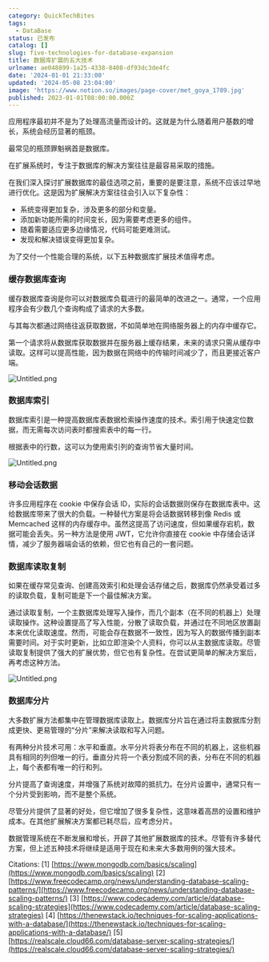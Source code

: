 ```yaml
---
category: QuickTechBites
tags:
  - DataBase
status: 已发布
catalog: []
slug: five-technologies-for-database-expansion
title: 数据库扩展的五大技术
urlname: ae048899-1a25-4338-8408-df93dc3de4fc
date: '2024-01-01 21:33:00'
updated: '2024-05-08 23:04:00'
image: 'https://www.notion.so/images/page-cover/met_goya_1789.jpg'
published: 2023-01-01T08:00:00.000Z
---
```


应用程序最初并不是为了处理高流量而设计的。这就是为什么随着用户基数的增长，系统会经历显著的瓶颈。


最常见的瓶颈罪魁祸首是数据库。


在扩展系统时，专注于数据库的解决方案往往是最容易采取的措施。


在我们深入探讨扩展数据库的最佳选项之前，重要的是要注意，系统不应该过早地进行优化。这是因为扩展解决方案往往会引入以下复杂性：

- 系统变得更加复杂，涉及更多的部分和变量。
- 添加新功能所需的时间变长，因为需要考虑更多的组件。
- 随着需要适应更多边缘情况，代码可能更难测试。
- 发现和解决错误变得更加复杂。

为了交付一个性能合理的系统，以下五种数据库扩展技术值得考虑。


### **缓存数据库查询**


缓存数据库查询是你可以对数据库负载进行的最简单的改进之一。通常，一个应用程序会有少数几个查询构成了请求的大多数。


与其每次都通过网络往返获取数据，不如简单地在网络服务器上的内存中缓存它。


第一个请求将从数据库获取数据并在服务器上缓存结果，未来的请求只需从缓存中读取。这样可以提高性能，因为数据在网络中的传输时间减少了，而且更接近客户端。


![Untitled.png](https://prod-files-secure.s3.us-west-2.amazonaws.com/5d24fe63-e567-4804-86f9-9fdc62e13082/90ccd300-8cb4-4392-a93f-76f7d0b7f352/Untitled.png?X-Amz-Algorithm=AWS4-HMAC-SHA256&X-Amz-Content-Sha256=UNSIGNED-PAYLOAD&X-Amz-Credential=ASIAZI2LB4665LG3IP2R%2F20250320%2Fus-west-2%2Fs3%2Faws4_request&X-Amz-Date=20250320T053851Z&X-Amz-Expires=3600&X-Amz-Security-Token=IQoJb3JpZ2luX2VjEC0aCXVzLXdlc3QtMiJGMEQCIHUv2zJ2BxRc%2FL0KXk6rrPg6XadfYCYWowJL3MykM6CSAiAwcIZb7ZBfh8j23PUrnq4svYXSvj%2FeSKv19ZJmQ9L45yqIBAiG%2F%2F%2F%2F%2F%2F%2F%2F%2F%2F8BEAAaDDYzNzQyMzE4MzgwNSIMQjGkfgfJptI4U2LxKtwDzgBYcKwhojaqPJprjWV7yMKOyBPDRSHJQPX2w8rtvWXaMTIEKnFrNb3GOdY2x3sPdLo%2BWkxmMbl1VbQ3DxdkRpBc7qbgnqQDWALokt%2F6ACpQOxrSHklGyZyho5gicIhiWqf98Rd%2BNjyguC%2BZj%2FnY5c8a6MjQ17GBxSFxSHLR8btUEd%2BGhHzhHdg6cMUypciiH68SrbNWzoK31VX7DW1w14Pc2AKCtTCHcis0dJK8zZg7qYUWiuHsUmoXdmn3oEHYCk9sfnnJkoYIfhifBCZVL6g0wGAJ42i%2BjEtiESKmGruir%2BNc69wuw%2BZqW22D0%2BH2dgWLpoK8MGGqW53GiKAzEOSj044Y0hTFf6HYL9zE%2B37eei6oHY4FyYKN2nJuxXTpCN0t5n81%2FBMxgUnsPF%2Bt3cIUar1BXS7muGy7123KrBt%2F%2FEMA81Fy9RjFH1lMPvlRhNQSW7%2B65%2FXn4OkAGwdb4OXFajq9oA5z0zMHYz8SQBNQcYHrHF18Sa9Ba12jupvEN%2FUFr7Pqkp9LYkNw9X1cJDE%2F%2Bi%2F0wii98VvDb7VLMrs90z9iRdt2M30eUcSIZHNDu7YKPg5D36X5kW2ipjnrKR7N%2FlK2qSx191uXwdG7u8ohJN4Bf4EfTeY0Q2ow2sXuvgY6pgEnYqpDgReWY%2BjL0YMC%2BWqpehegqxbVXqZ8xcuJOoAejTTRe5fz7wjrIZxALD0qCxSrwhsgsRVgFOKhy1qQNYAVS1NaSdZ5f0VHVAh5%2BBsS5cZ5oxSdxrpu3Zb%2Fbca1D2lQAkkvgYk0irAWvAGugnD0SEbvAXw%2BEhlv7%2F8ZyUUcfb9q0QpNQpXSo5X5WjFeFtXFD3FeOKggYuQ6%2FYEu99CwoipScpUC&X-Amz-Signature=84bba85333c2c06abd5bb58f2b501c7c1e081fe5f6f388c33e1806d698bc15bc&X-Amz-SignedHeaders=host&x-id=GetObject)


### **数据库索引**


数据库索引是一种提高数据库表数据检索操作速度的技术。索引用于快速定位数据，而无需每次访问表时都搜索表中的每一行。


根据表中的行数，这可以为使用索引列的查询节省大量时间。


![Untitled.png](https://prod-files-secure.s3.us-west-2.amazonaws.com/5d24fe63-e567-4804-86f9-9fdc62e13082/d4109739-24f9-4adf-abd6-8eec0d12f3c8/Untitled.png?X-Amz-Algorithm=AWS4-HMAC-SHA256&X-Amz-Content-Sha256=UNSIGNED-PAYLOAD&X-Amz-Credential=ASIAZI2LB4665LG3IP2R%2F20250320%2Fus-west-2%2Fs3%2Faws4_request&X-Amz-Date=20250320T053851Z&X-Amz-Expires=3600&X-Amz-Security-Token=IQoJb3JpZ2luX2VjEC0aCXVzLXdlc3QtMiJGMEQCIHUv2zJ2BxRc%2FL0KXk6rrPg6XadfYCYWowJL3MykM6CSAiAwcIZb7ZBfh8j23PUrnq4svYXSvj%2FeSKv19ZJmQ9L45yqIBAiG%2F%2F%2F%2F%2F%2F%2F%2F%2F%2F8BEAAaDDYzNzQyMzE4MzgwNSIMQjGkfgfJptI4U2LxKtwDzgBYcKwhojaqPJprjWV7yMKOyBPDRSHJQPX2w8rtvWXaMTIEKnFrNb3GOdY2x3sPdLo%2BWkxmMbl1VbQ3DxdkRpBc7qbgnqQDWALokt%2F6ACpQOxrSHklGyZyho5gicIhiWqf98Rd%2BNjyguC%2BZj%2FnY5c8a6MjQ17GBxSFxSHLR8btUEd%2BGhHzhHdg6cMUypciiH68SrbNWzoK31VX7DW1w14Pc2AKCtTCHcis0dJK8zZg7qYUWiuHsUmoXdmn3oEHYCk9sfnnJkoYIfhifBCZVL6g0wGAJ42i%2BjEtiESKmGruir%2BNc69wuw%2BZqW22D0%2BH2dgWLpoK8MGGqW53GiKAzEOSj044Y0hTFf6HYL9zE%2B37eei6oHY4FyYKN2nJuxXTpCN0t5n81%2FBMxgUnsPF%2Bt3cIUar1BXS7muGy7123KrBt%2F%2FEMA81Fy9RjFH1lMPvlRhNQSW7%2B65%2FXn4OkAGwdb4OXFajq9oA5z0zMHYz8SQBNQcYHrHF18Sa9Ba12jupvEN%2FUFr7Pqkp9LYkNw9X1cJDE%2F%2Bi%2F0wii98VvDb7VLMrs90z9iRdt2M30eUcSIZHNDu7YKPg5D36X5kW2ipjnrKR7N%2FlK2qSx191uXwdG7u8ohJN4Bf4EfTeY0Q2ow2sXuvgY6pgEnYqpDgReWY%2BjL0YMC%2BWqpehegqxbVXqZ8xcuJOoAejTTRe5fz7wjrIZxALD0qCxSrwhsgsRVgFOKhy1qQNYAVS1NaSdZ5f0VHVAh5%2BBsS5cZ5oxSdxrpu3Zb%2Fbca1D2lQAkkvgYk0irAWvAGugnD0SEbvAXw%2BEhlv7%2F8ZyUUcfb9q0QpNQpXSo5X5WjFeFtXFD3FeOKggYuQ6%2FYEu99CwoipScpUC&X-Amz-Signature=ad9ea25ae3a48f0d4a91f32ef8059d75c85016f92dfed57a9c7387883810ccc9&X-Amz-SignedHeaders=host&x-id=GetObject)


### **移动会话数据**


许多应用程序在 cookie 中保存会话 ID，实际的会话数据则保存在数据库表中。这给数据库带来了很大的负载。一种替代方案是将会话数据转移到像 Redis 或 Memcached 这样的内存缓存中。虽然这提高了访问速度，但如果缓存宕机，数据可能会丢失。另一种方法是使用 JWT，它允许你直接在 cookie 中存储会话详情，减少了服务器端会话的依赖，但它也有自己的一套问题。


### **数据库读取复制**


如果在缓存常见查询、创建高效索引和处理会话存储之后，数据库仍然承受着过多的读取负载，复制可能是下一个最佳解决方案。


通过读取复制，一个主数据库处理写入操作，而几个副本（在不同的机器上）处理读取操作。这种设置提高了写入性能，分散了读取负载，并通过在不同地区放置副本来优化读取速度。然而，可能会存在数据不一致性，因为写入的数据传播到副本需要时间。对于实时更新，比如立即渲染个人资料，你可以从主数据库读取。尽管读取复制提供了强大的扩展优势，但它也有复杂性。在尝试更简单的解决方案后，再考虑这种方法。


![Untitled.png](https://prod-files-secure.s3.us-west-2.amazonaws.com/5d24fe63-e567-4804-86f9-9fdc62e13082/24928cbe-8502-42c3-8c51-57b72171cc67/Untitled.png?X-Amz-Algorithm=AWS4-HMAC-SHA256&X-Amz-Content-Sha256=UNSIGNED-PAYLOAD&X-Amz-Credential=ASIAZI2LB4665LG3IP2R%2F20250320%2Fus-west-2%2Fs3%2Faws4_request&X-Amz-Date=20250320T053851Z&X-Amz-Expires=3600&X-Amz-Security-Token=IQoJb3JpZ2luX2VjEC0aCXVzLXdlc3QtMiJGMEQCIHUv2zJ2BxRc%2FL0KXk6rrPg6XadfYCYWowJL3MykM6CSAiAwcIZb7ZBfh8j23PUrnq4svYXSvj%2FeSKv19ZJmQ9L45yqIBAiG%2F%2F%2F%2F%2F%2F%2F%2F%2F%2F8BEAAaDDYzNzQyMzE4MzgwNSIMQjGkfgfJptI4U2LxKtwDzgBYcKwhojaqPJprjWV7yMKOyBPDRSHJQPX2w8rtvWXaMTIEKnFrNb3GOdY2x3sPdLo%2BWkxmMbl1VbQ3DxdkRpBc7qbgnqQDWALokt%2F6ACpQOxrSHklGyZyho5gicIhiWqf98Rd%2BNjyguC%2BZj%2FnY5c8a6MjQ17GBxSFxSHLR8btUEd%2BGhHzhHdg6cMUypciiH68SrbNWzoK31VX7DW1w14Pc2AKCtTCHcis0dJK8zZg7qYUWiuHsUmoXdmn3oEHYCk9sfnnJkoYIfhifBCZVL6g0wGAJ42i%2BjEtiESKmGruir%2BNc69wuw%2BZqW22D0%2BH2dgWLpoK8MGGqW53GiKAzEOSj044Y0hTFf6HYL9zE%2B37eei6oHY4FyYKN2nJuxXTpCN0t5n81%2FBMxgUnsPF%2Bt3cIUar1BXS7muGy7123KrBt%2F%2FEMA81Fy9RjFH1lMPvlRhNQSW7%2B65%2FXn4OkAGwdb4OXFajq9oA5z0zMHYz8SQBNQcYHrHF18Sa9Ba12jupvEN%2FUFr7Pqkp9LYkNw9X1cJDE%2F%2Bi%2F0wii98VvDb7VLMrs90z9iRdt2M30eUcSIZHNDu7YKPg5D36X5kW2ipjnrKR7N%2FlK2qSx191uXwdG7u8ohJN4Bf4EfTeY0Q2ow2sXuvgY6pgEnYqpDgReWY%2BjL0YMC%2BWqpehegqxbVXqZ8xcuJOoAejTTRe5fz7wjrIZxALD0qCxSrwhsgsRVgFOKhy1qQNYAVS1NaSdZ5f0VHVAh5%2BBsS5cZ5oxSdxrpu3Zb%2Fbca1D2lQAkkvgYk0irAWvAGugnD0SEbvAXw%2BEhlv7%2F8ZyUUcfb9q0QpNQpXSo5X5WjFeFtXFD3FeOKggYuQ6%2FYEu99CwoipScpUC&X-Amz-Signature=d72b8c3d8f0a69c973c6d01e8e4eaa84d3674cc8d98427627dac2d28e23d3266&X-Amz-SignedHeaders=host&x-id=GetObject)


### **数据库分片**


大多数扩展方法都集中在管理数据库读取上。数据库分片旨在通过将主数据库分割成更快、更易管理的“分片”来解决读取和写入问题。


有两种分片技术可用：水平和垂直。水平分片将表分布在不同的机器上，这些机器具有相同的列但唯一的行。垂直分片将一个表分割成不同的表，分布在不同的机器上，每个表都有唯一的行和列。


分片提高了查询速度，并增强了系统对故障的抵抗力。在分片设置中，通常只有一个分片受到影响，而不是整个系统。


尽管分片提供了显著的好处，但它增加了很多复杂性，这意味着高昂的设置和维护成本。在其他扩展解决方案都已耗尽后，应考虑分片。


数据管理系统在不断发展和增长，开辟了其他扩展数据库的技术。尽管有许多替代方案，但上述五种技术将继续是适用于现在和未来大多数用例的强大技术。


Citations:
[1] [https://www.mongodb.com/basics/scaling](https://www.mongodb.com/basics/scaling)
[2] [https://www.freecodecamp.org/news/understanding-database-scaling-patterns/](https://www.freecodecamp.org/news/understanding-database-scaling-patterns/)
[3] [https://www.codecademy.com/article/database-scaling-strategies](https://www.codecademy.com/article/database-scaling-strategies)
[4] [https://thenewstack.io/techniques-for-scaling-applications-with-a-database/](https://thenewstack.io/techniques-for-scaling-applications-with-a-database/)
[5] [https://realscale.cloud66.com/database-server-scaling-strategies/](https://realscale.cloud66.com/database-server-scaling-strategies/)

